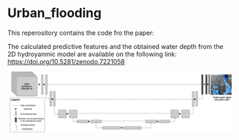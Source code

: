 # Urban_flooding

This reperository contains the code fro the paper:

The calculated predictive features and the obtained water depth from the 2D hydroyanmic model are available on the following link: https://doi.org/10.5281/zenodo.7221058

![U_net_architecture_2](U_net_architecture_2.png)
